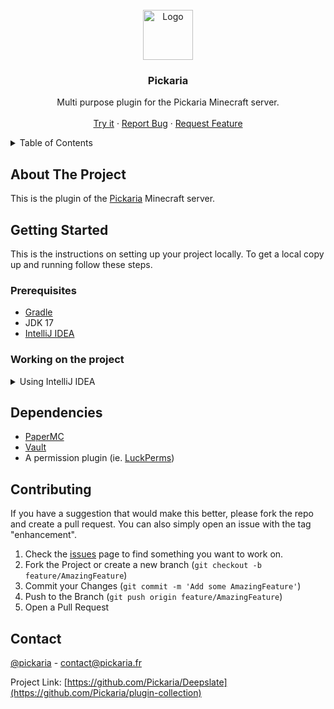 <!-- PROJECT LOGO -->
<br />
<div align="center">
  <a href="https://github.com/Pickaria/plugin-collection">
    <img src="https://www.pickaria.fr/assets/images/Bloc.jpg" alt="Logo" width="80" height="80">
  </a>

<h3 align="center">Pickaria</h3>
  <p align="center">
    Multi purpose plugin for the Pickaria Minecraft server.
    <br />
    <br />
    <a href="https://www.pickaria.fr">Try it</a>
    ·
    <a href="https://github.com/Pickaria/plugin-collection/issues">Report Bug</a>
    ·
    <a href="https://github.com/Pickaria/plugin-collection/issues">Request Feature</a>
  </p>
</div>



<!-- TABLE OF CONTENTS -->
<details>
  <summary>Table of Contents</summary>
  <ol>
    <li>
      <a href="#about-the-project">About The Project</a>
      <ul>
        <li><a href="#built-with">Built With</a></li>
      </ul>
    </li>
    <li>
      <a href="#getting-started">Getting Started</a>
      <ul>
        <li><a href="#prerequisites">Prerequisites</a></li>
        <li><a href="#installation">Compiling</a></li>
      </ul>
    </li>
    <li><a href="#contributing">Contributing</a></li>
    <li><a href="#contact">Contact</a></li>
  </ol>
</details>



<!-- ABOUT THE PROJECT -->

## About The Project

This is the plugin of the [Pickaria](https://www.pickaria.fr) Minecraft server.


<!-- GETTING STARTED -->

## Getting Started

This is the instructions on setting up your project locally.
To get a local copy up and running follow these steps.

### Prerequisites

* [Gradle](https://gradle.org/)
* JDK 17
* [IntelliJ IDEA](https://www.jetbrains.com/idea/)

### Working on the project

<details>
  <summary>Using IntelliJ IDEA</summary>

1. Clone the repository
   ```sh
   # Using HTTPS
   git clone https://github.com/Pickaria/plugin-collection.git
   
   # Using SSH (recommended)
   git clone git@github.com:Pickaria/plugin-collection.git
   ```
   If using SSH, remember to [add an SSH key](https://github.com/settings/keys) on your GitHub profile.

2. Open the project in IntelliJ IDEA and wait for it to load everything
3. Install JDK
    1. Go to _File_ → _Project Structure_
    2. In the new window, open the _SDK_ dropdown then select _Add SDK_ → _Download JDK..._
    3. This should open the following window, select the version 17 and Temurin Vendor  
       ![download-jdk-intellij.png](docs/images/download-jdk-intellij.png)
    4. Let the IDE index the newly downloaded JDK, this can take a while depending on your computer
    5. Alternatively, you can install JDK manually
       ```shell
       # Debian/Ubuntu
       sudo apt install openjdk-17-jdk
 
       # RHEL/Fedora
       sudo dnf install java-17-openjdk
       ```
       For Windows, download Temurin from [Adoptium](https://adoptium.net/)
4. Once the JDK is set up, open the _Gradle_ on the right of the IDE, and click on the _Reload All Gradle Projects_
   button, this will download and index all the dependencies required by the plugins  
   ![reload-gradle-intellij.png](docs/images/reload-gradle-intellij.png)

<!--
5. Run the `setupServer` Gradle task to create a test server.
6. Once everything is done, you can run the _start-server_ task, this will run the _shadow_ task first and start a test
   server on your computer.  
   While the server is running, you can run the _shadow_ task to compile the plugins, the jar files are automatically
   placed in the test server's plugins folder.
-->

</details>

## Dependencies

- [PaperMC](https://papermc.io/)
- [Vault](https://www.spigotmc.org/resources/vault.34315/)
- A permission plugin (ie. [LuckPerms](https://luckperms.net/))

<!-- CONTRIBUTING -->

## Contributing

If you have a suggestion that would make this better, please fork the repo and create a pull request.
You can also simply open an issue with the tag "enhancement".

1. Check the [issues](https://github.com/Pickaria/plugin-collection/issues) page to find something you want to work on.
2. Fork the Project or create a new branch (`git checkout -b feature/AmazingFeature`)
3. Commit your Changes (`git commit -m 'Add some AmazingFeature'`)
4. Push to the Branch (`git push origin feature/AmazingFeature`)
5. Open a Pull Request

<!-- CONTACT -->

## Contact

[@pickaria](https://twitter.com/pickaria) - contact@pickaria.fr

Project Link: [https://github.com/Pickaria/Deepslate](https://github.com/Pickaria/plugin-collection)